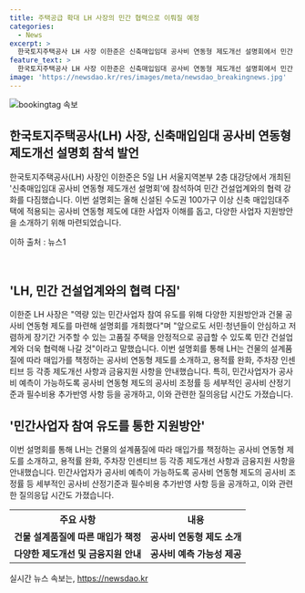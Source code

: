 ```yaml
---
title: 주택공급 확대 LH 사장의 민간 협력으로 이뤄질 예정
categories:
  - News
excerpt: >
  한국토지주택공사 LH 사장 이한준은 신축매입임대 공사비 연동형 제도개선 설명회에서 민간 건설업계와의 협력을 강화하고, 신축 매입임대주택에 적용되는 공사비 연동형 제도에 대한 사업자 이해를 돕기 위해 노력할 것이라고 밝혔다. LH는 건물의 설계품질에 따라 매입가를 책정하는 공사비 연동형 제도와 함께, 각종 제도개선 사항과 금융지원 사항을 안내하고, 민간사업자가 공사비 예측이 가능하도록 세부적인 공사비 산정기준과 필수비용 추가반영 사항을 공개했다. 또한, 민간사업자 참여 유도를 위한 다양한 지원방안을 제시했다.
feature_text: >
  한국토지주택공사 LH 사장 이한준은 신축매입임대 공사비 연동형 제도개선 설명회에서 민간 건설업계와의 협력을 강화하고, 신축 매입임대주택에 적용되는 공사비 연동형 제도에 대한 사업자 이해를 돕기 위해 노력할 것이라고 밝혔다. LH는 건물의 설계품질에 따라 매입가를 책정하는 공사비 연동형 제도와 함께, 각종 제도개선 사항과 금융지원 사항을 안내하고, 민간사업자가 공사비 예측이 가능하도록 세부적인 공사비 산정기준과 필수비용 추가반영 사항을 공개했다. 또한, 민간사업자 참여 유도를 위한 다양한 지원방안을 제시했다.
image: 'https://newsdao.kr/res/images/meta/newsdao_breakingnews.jpg'
---
```


<p><img src="https://newsdao.kr/res/images/meta/newsdao_breakingnews.jpg" alt="bookingtag 속보" /></p>

<h2 data-ke-size="size26">한국토지주택공사(LH) 사장, 신축매입임대 공사비 연동형 제도개선 설명회 참석 발언</h2>

<p>한국토지주택공사(LH) 사장인 이한준은 5일 LH 서울지역본부 2층 대강당에서 개최된 '신축매입임대 공사비 연동형 제도개선 설명회'에 참석하여 민간 건설업계와의 협력 강화를 다짐했습니다. 이번 설명회는 올해 신설된 수도권 100가구 이상 신축 매입임대주택에 적용되는 공사비 연동형 제도에 대한 사업자 이해를 돕고, 다양한 사업자 지원방안을 소개하기 위해 마련되었습니다.</p>

<p data-ke-size="size16">이하 출처 : 뉴스1</p>

<p>&nbsp;</p>

<h2 data-ke-size="size22">'LH, 민간 건설업계와의 협력 다짐'</h2>

<p>이한준 LH 사장은 "역량 있는 민간사업자 참여 유도를 위해 다양한 지원방안과 건물 공사비 연동형 제도를 마련해 설명회를 개최했다"며 "앞으로도 서민·청년들이 안심하고 저렴하게 장기간 거주할 수 있는 고품질 주택을 안정적으로 공급할 수 있도록 민간 건설업계와 더욱 협력해 나갈 것"이라고 말했습니다. 이번 설명회를 통해 LH는 건물의 설계품질에 따라 매입가를 책정하는 공사비 연동형 제도를 소개하고, 용적률 완화, 주차장 인센티브 등 각종 제도개선 사항과 금융지원 사항을 안내했습니다. 특히, 민간사업자가 공사비 예측이 가능하도록 공사비 연동형 제도의 공사비 조정률 등 세부적인 공사비 산정기준과 필수비용 추가반영 사항 등을 공개하고, 이와 관련한 질의응답 시간도 가졌습니다.</p>

<h2 data-ke-size="size22">'민간사업자 참여 유도를 통한 지원방안'</h2>

<p>이번 설명회를 통해 LH는 건물의 설계품질에 따라 매입가를 책정하는 공사비 연동형 제도를 소개하고, 용적률 완화, 주차장 인센티브 등 각종 제도개선 사항과 금융지원 사항을 안내했습니다. 민간사업자가 공사비 예측이 가능하도록 공사비 연동형 제도의 공사비 조정률 등 세부적인 공사비 산정기준과 필수비용 추가반영 사항 등을 공개하고, 이와 관련한 질의응답 시간도 가졌습니다.</p>

<table>
  <tr>
    <th><b>주요 사항</b></th>
    <th><b>내용</b></th>
  </tr>
  <tr>
    <td style="text-align: center; height: 17px;"><b>건물 설계품질에 따른 매입가 책정</b></td>
    <td style="text-align: center; height: 17px;"><b>공사비 연동형 제도 소개</b></td>
  </tr>
  <tr>
    <td style="text-align: center; height: 17px;"><b>다양한 제도개선 및 금융지원 안내</b></td>
    <td style="text-align: center; height: 17px;"><b>공사비 예측 가능성 제공</b></td>
  </tr>
</table>
실시간 뉴스 속보는, <a href="https://newsdao.kr" rel="dofollow">https://newsdao.kr</a>


